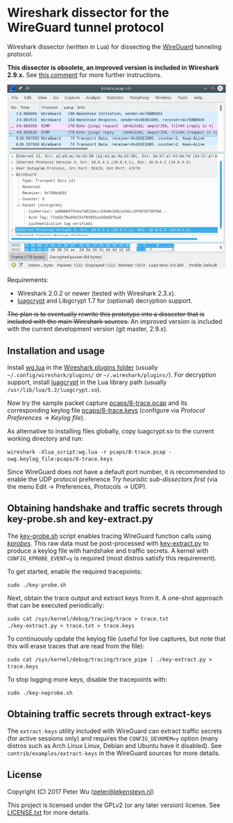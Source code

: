 # Wireshark dissector for the WireGuard tunnel protocol
Wireshark dissector (written in Lua) for dissecting the [WireGuard][1] tunneling
protocol.

**This dissector is obsolete, an improved version is included in Wireshark
2.9.x.** See [this comment][5] for more further instructions.

![Screenshot of Wireshark with WireGuard traffic](wireshark-wg.png)

Requirements:

 - Wireshark 2.0.2 or newer (tested with Wireshark 2.3.x).
 - [luagcrypt][2] and Libgcrypt 1.7 for (optional) decryption support.

~~The plan is to eventually rewrite this prototype into a dissector that is
included with the main Wireshark sources.~~ An improved version is included with
the current development version (git master, 2.9.x).

## Installation and usage
Install [wg.lua](wg.lua) in the [Wireshark plugins folder][4] (usually
`~/.config/wireshark/plugins/` or `~/.wireshark/plugins/`).
For decryption support, install [luagcrypt][2] in the Lua library path
(usually `/usr/lib/lua/5.2/luagcrypt.so`).

Now try the sample packet capture [pcaps/8-trace.pcap](pcaps/8-trace.pcap)
and its corresponding keylog file [pcaps/8-trace.keys](pcaps/8-trace.keys)
(configure via *Protocol Preferences* → *Keylog file*).

As alternative to installing files globally, copy luagcrypt.so to the current
working directory and run:

    wireshark -Xlua_script:wg.lua -r pcaps/8-trace.pcap -owg.keylog_file:pcaps/8-trace.keys

Since WireGuard does not have a default port number, it is recommended to enable
the UDP protocol preference *Try heuristic sub-dissectors first* (via the menu
Edit → Preferences, Protocols → UDP).

## Obtaining handshake and traffic secrets through key-probe.sh and key-extract.py
The [key-probe.sh](key-probe.sh) script enables tracing WireGuard function calls
using [*kprobes*][3]. This raw data must be post-processed with
[key-extract.py](key-extract.py) to produce a keylog file with handshake and
traffic secrets. A kernel with `CONFIG_KPROBE_EVENT=y` is required (most distros
satisfy this requirement).

To get started, enable the required tracepoints:

    sudo ./key-probe.sh

Next, obtain the trace output and extract keys from it. A one-shot approach that
can be executed periodically:

    sudo cat /sys/kernel/debug/tracing/trace > trace.txt
    ./key-extract.py < trace.txt > trace.keys

To continuously update the keylog file (useful for live captures, but note that
this will erase traces that are read from the file):

    sudo cat /sys/kernel/debug/tracing/trace_pipe | ./key-extract.py > trace.keys

To stop logging more keys, disable the tracepoints with:

    sudo ./key-noprobe.sh

## Obtaining traffic secrets through extract-keys
The `extract-keys` utility included with WireGuard can extract traffic secrets
(for active sessions only) and requires the `CONFIG_DEVKMEM=y` option (many
distros such as Arch Linux Linux, Debian and Ubuntu have it disabled).
See `contrib/examples/extract-keys` in the WireGuard sources for more details.

## License
Copyright (C) 2017 Peter Wu (peter@lekensteyn.nl)

This project is licensed under the GPLv2 (or any later version) license.
See [LICENSE.txt](LICENSE.txt) for more details.

 [1]: https://www.wireguard.io/
 [2]: https://github.com/Lekensteyn/luagcrypt
 [3]: https://www.kernel.org/doc/Documentation/trace/kprobetrace.txt
 [4]: https://www.wireshark.org/docs/wsug_html_chunked/ChAppFilesConfigurationSection.html
 [5]: https://bugs.wireshark.org/bugzilla/show_bug.cgi?id=15011#c18
